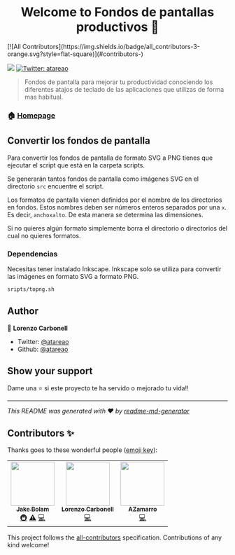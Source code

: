 <h1 align="center">Welcome to Fondos de pantallas productivos 👋</h1>
<!-- ALL-CONTRIBUTORS-BADGE:START - Do not remove or modify this section -->
[![All Contributors](https://img.shields.io/badge/all_contributors-3-orange.svg?style=flat-square)](#contributors-)
<!-- ALL-CONTRIBUTORS-BADGE:END -->
<p>
  <img src="https://img.shields.io/badge/version-0.1-blue.svg?cacheSeconds=2592000" />
  <a href="https://twitter.com/atareao">
    <img alt="Twitter: atareao" src="https://img.shields.io/twitter/follow/atareao.svg?style=social" target="_blank" />
  </a>
</p>

> Fondos de pantalla para mejorar tu productividad conociendo los diferentes atajos de teclado de las aplicaciones que utilizas de forma mas habitual.

### 🏠 [Homepage](https://www.atareao.es)


## Convertir los fondos de pantalla

Para convertir los fondos de pantalla de formato SVG a PNG tienes que ejecutar el script que está en la carpeta scripts.

Se generarán tantos fondos de pantalla como imágenes SVG en el directorio `src` encuentre el script.

Los formatos de pantalla vienen definidos por el nombre de los directorios en fondos. Estos nombres deben ser números enteros separados por una `x`. Es decir, `anchoxalto`. De esta manera se determina las dimensiones.

Si no quieres algún formato simplemente borra el directorio o directorios del cual no quieres formatos.

### Dependencias

Necesitas tener instalado Inkscape. Inkscape solo se utiliza para convertir las imágenes en formato SVG a formato PNG.

```sh
sripts/topng.sh
```

## Author

👤 **Lorenzo Carbonell**

* Twitter: [@atareao](https://twitter.com/atareao)
* Github: [@atareao](https://github.com/atareao)

## Show your support

Dame una ⭐️ si este proyecto te ha servido o mejorado tu vida!!
***
_This README was generated with ❤️ by [readme-md-generator](https://github.com/kefranabg/readme-md-generator)_

## Contributors ✨

Thanks goes to these wonderful people ([emoji key](https://allcontributors.org/docs/en/emoji-key)):

<!-- ALL-CONTRIBUTORS-LIST:START - Do not remove or modify this section -->
<!-- prettier-ignore-start -->
<!-- markdownlint-disable -->
<table>
  <tr>
    <td align="center"><a href="https://jakebolam.com"><img src="https://avatars2.githubusercontent.com/u/3534236?v=4" width="100px;" alt=""/><br /><sub><b>Jake Bolam</b></sub></a><br /><a href="#infra-jakebolam" title="Infrastructure (Hosting, Build-Tools, etc)">🚇</a> <a href="https://github.com/atareao/fondos-productivos/commits?author=jakebolam" title="Tests">⚠️</a> <a href="https://github.com/atareao/fondos-productivos/commits?author=jakebolam" title="Code">💻</a></td>
    <td align="center"><a href="https://www.atareao.es"><img src="https://avatars3.githubusercontent.com/u/298055?v=4" width="100px;" alt=""/><br /><sub><b>Lorenzo Carbonell</b></sub></a><br /><a href="https://github.com/atareao/fondos-productivos/commits?author=atareao" title="Code">💻</a></td>
    <td align="center"><a href="https://azamarro.github.io/"><img src="https://avatars2.githubusercontent.com/u/16717087?v=4" width="100px;" alt=""/><br /><sub><b>AZamarro</b></sub></a><br /><a href="https://github.com/atareao/fondos-productivos/commits?author=AZamarro" title="Code">💻</a></td>
  </tr>
</table>

<!-- markdownlint-enable -->
<!-- prettier-ignore-end -->
<!-- ALL-CONTRIBUTORS-LIST:END -->

This project follows the [all-contributors](https://github.com/all-contributors/all-contributors) specification. Contributions of any kind welcome!
